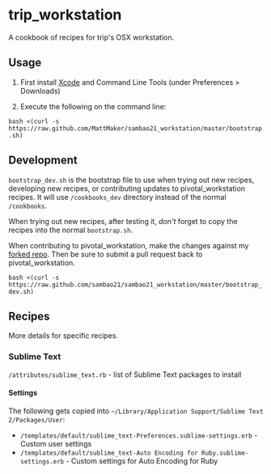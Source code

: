 # trip_workstation
A cookbook of recipes for trip's OSX workstation.

## Usage

1. First install [Xcode](http://itunes.apple.com/us/app/xcode/id497799835) and Command Line Tools (under Preferences > Downloads)

2. Execute the following on the command line:

`bash <(curl -s https://raw.github.com/MattMaker/sambao21_workstation/master/bootstrap.sh)`

## Development
`bootstrap_dev.sh` is the bootstrap file to use when trying out new recipes, developing new recipes, or contributing updates to pivotal_workstation recipes. It will use `/cookbooks_dev` directory instead of the normal `/cookbooks`.

When trying out new recipes, after testing it, *don't* forget to copy the recipes into the normal `bootstrap.sh`.

When contributing to pivotal_workstation, make the changes against my [forked repo](https://github.com/sambao21/pivotal_workstation). Then be sure to submit a pull request back to pivotal_workstation.

`bash <(curl -s https://raw.github.com/sambao21/sambao21_workstation/master/bootstrap_dev.sh)`

## Recipes
More details for specific recipes.

### Sublime Text
`/attributes/sublime_text.rb` - list of Sublime Text packages to install

#### Settings
The following gets copied into `~/Library/Application Support/Sublime Text 2/Packages/User`:
* `/templates/default/sublime_text-Preferences.sublime-settings.erb` - Custom user settings
* `/templates/default/sublime_text-Auto Encoding for Ruby.sublime-settings.erb` - Custom settings for Auto Encoding for Ruby

